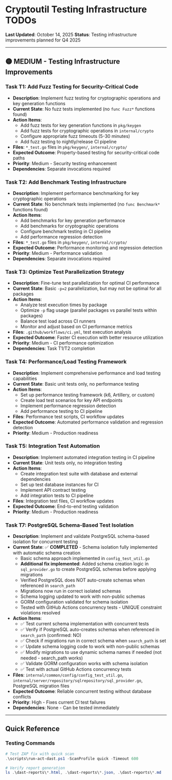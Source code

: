 # Cryptoutil Testing Infrastructure TODOs

**Last Updated**: October 14, 2025
**Status**: Testing infrastructure improvements planned for Q4 2025

---

## 🟡 MEDIUM - Testing Infrastructure Improvements

### Task T1: Add Fuzz Testing for Security-Critical Code
- **Description**: Implement fuzz testing for cryptographic operations and key generation functions
- **Current State**: No fuzz tests implemented (no `func Fuzz*` functions found)
- **Action Items**:
  - Add fuzz tests for key generation functions in `pkg/keygen`
  - Add fuzz tests for cryptographic operations in `internal/crypto`
  - Configure appropriate fuzz timeouts (5-30 minutes)
  - Add fuzz testing to nightly/release CI pipeline
- **Files**: `*_test.go` files in `pkg/keygen/`, `internal/crypto/`
- **Expected Outcome**: Property-based testing for security-critical code paths
- **Priority**: Medium - Security testing enhancement
- **Dependencies**: Separate invocations required

### Task T2: Add Benchmark Testing Infrastructure
- **Description**: Implement performance benchmarking for key cryptographic operations
- **Current State**: No benchmark tests implemented (no `func Benchmark*` functions found)
- **Action Items**:
  - Add benchmarks for key generation performance
  - Add benchmarks for cryptographic operations
  - Configure benchmark testing in CI pipeline
  - Add performance regression detection
- **Files**: `*_test.go` files in `pkg/keygen/`, `internal/crypto/`
- **Expected Outcome**: Performance monitoring and regression detection
- **Priority**: Medium - Performance validation
- **Dependencies**: Separate invocations required

### Task T3: Optimize Test Parallelization Strategy
- **Description**: Fine-tune test parallelization for optimal CI performance
- **Current State**: Basic `-p=2` parallelization, but may not be optimal for all packages
- **Action Items**:
  - Analyze test execution times by package
  - Optimize `-p` flag usage (parallel packages vs parallel tests within packages)
  - Balance test load across CI runners
  - Monitor and adjust based on CI performance metrics
- **Files**: `.github/workflows/ci.yml`, test execution analysis
- **Expected Outcome**: Faster CI execution with better resource utilization
- **Priority**: Medium - CI performance optimization
- **Dependencies**: Task T1/T2 completion

### Task T4: Performance/Load Testing Framework
- **Description**: Implement comprehensive performance and load testing capabilities
- **Current State**: Basic unit tests only, no performance testing
- **Action Items**:
  - Set up performance testing framework (k6, Artillery, or custom)
  - Create load test scenarios for key API endpoints
  - Implement performance regression detection
  - Add performance testing to CI pipeline
- **Files**: Performance test scripts, CI workflow updates
- **Expected Outcome**: Automated performance validation and regression detection
- **Priority**: Medium - Production readiness

### Task T5: Integration Test Automation
- **Description**: Implement automated integration testing in CI pipeline
- **Current State**: Unit tests only, no integration testing
- **Action Items**:
  - Create integration test suite with database and external dependencies
  - Set up test database instances for CI
  - Implement API contract testing
  - Add integration tests to CI pipeline
- **Files**: Integration test files, CI workflow updates
- **Expected Outcome**: End-to-end testing validation
- **Priority**: Medium - Production readiness

### Task T7: PostgreSQL Schema-Based Test Isolation
- **Description**: Implement and validate PostgreSQL schema-based isolation for concurrent testing
- **Current State**: ✅ **COMPLETED** - Schema isolation fully implemented with automatic schema creation
  - Basic schema approach implemented in `config_test_util.go`
  - **Additional fix implemented**: Added schema creation logic in `sql_provider.go` to create PostgreSQL schemas before applying migrations
  - Verified PostgreSQL does NOT auto-create schemas when referenced in `search_path`
  - Migrations now run in correct isolated schemas
  - Schema logging updated to work with non-public schemas
  - GORM configuration validated for schema isolation
  - Tested with GitHub Actions concurrency tests - UNIQUE constraint violations resolved
- **Action Items**:
  - ✅ Test current schema implementation with concurrent tests
  - ✅ Verify if PostgreSQL auto-creates schemas when referenced in `search_path` (confirmed: NO)
  - ✅ Check if migrations run in correct schema when `search_path` is set
  - ✅ Update schema logging code to work with non-public schemas
  - ✅ Modify migrations to use dynamic schema names if needed (not needed - search_path works)
  - ✅ Validate GORM configuration works with schema isolation
  - ✅ Test with actual GitHub Actions concurrency tests
- **Files**: `internal/common/config/config_test_util.go`, `internal/server/repository/sqlrepository/sql_provider.go`, PostgreSQL migration files
- **Expected Outcome**: Reliable concurrent testing without database conflicts
- **Priority**: High - Fixes current CI test failures
- **Dependencies**: None - Can be tested immediately

---

## Quick Reference

### Testing Commands
```powershell
# Test ZAP fix with quick scan
.\scripts\run-act-dast.ps1 -ScanProfile quick -Timeout 600

# Verify report generation
ls .\dast-reports\*.html, .\dast-reports\*.json, .\dast-reports\*.md
```

